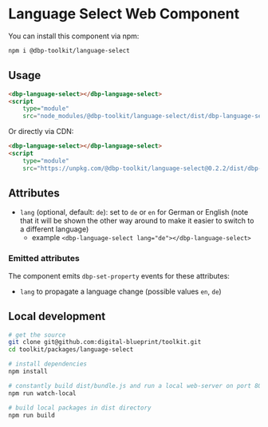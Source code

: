 # Language Select Web Component

You can install this component via npm:

```bash
npm i @dbp-toolkit/language-select
```

## Usage

```html
<dbp-language-select></dbp-language-select>
<script
    type="module"
    src="node_modules/@dbp-toolkit/language-select/dist/dbp-language-select.js"></script>
```

Or directly via CDN:

```html
<dbp-language-select></dbp-language-select>
<script
    type="module"
    src="https://unpkg.com/@dbp-toolkit/language-select@0.2.2/dist/dbp-language-select.js"></script>
```

## Attributes

- `lang` (optional, default: `de`): set to `de` or `en` for German or English (note that it will be shown the
  other way around to make it easier to switch to a different language)
    - example `<dbp-language-select lang="de"></dbp-language-select>`

### Emitted attributes

The component emits `dbp-set-property` events for these attributes:

- `lang` to propagate a language change (possible values `en`, `de`)

## Local development

```bash
# get the source
git clone git@github.com:digital-blueprint/toolkit.git
cd toolkit/packages/language-select

# install dependencies
npm install

# constantly build dist/bundle.js and run a local web-server on port 8002
npm run watch-local

# build local packages in dist directory
npm run build
```
